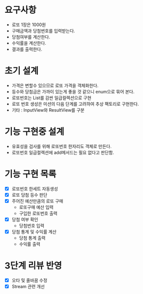 # 요구사항 
- 로또 1장은 1000원 
- 구매금액과 당첨번호를 입력받는다. 
- 당첨여부를 계산한다. 
- 수익률을 계산한다. 
- 결과를 출력한다.

# 초기 설계
- 가격은 변할수 있으므로 로또 가격을 객체화한다. 
- 등수와 당첨금은 가까이 있는게 좋을 것 같으니 enum으로 묶어 본다. 
- 로또번호는 List<Integer>를 감싼 일급컬렉션으로 구현
- 로또 번호 생성은 미션의 다음 단계를 고려하여 추상 팩토리로 구현한다.
- 기타 : InputView와 ResultView를 구분

# 기능 구현중 설계
- 유효성을 검사를 위해 로또번호 한자리도 객체로 만든다.
- 로또번호 일급컬렉션에 add메서드는 필요 없다고 판단함.

# 기능 구현 목록
- [X] 로또번호 한세트 자동생성
- [X] 로또 당첨 등수 판단
- [X] 주어진 예산만큼의 로또 구매
  - 로또구매 예산 입력 
  - 구입한 로또번호 출력
- [X] 당첨 여부 확인
  - 당첨번호 입력
- [X] 당첨 통계 및 수익률 계산
  - 당첨 통계 출력
  - 수익률 출력


# 3단계 리뷰 반영
- [X] 오타 및 줄바꿈 수정
- [X] Stream 관련 개선